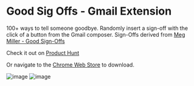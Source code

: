# Good Sig Offs - Gmail Extension

100+ ways to tell someone goodbye.
Randomly insert a sign-off with the click of a button from the Gmail composer.
Sign-Offs derived from [Meg Miller - Good Sign-Offs](https://www.are.na/meg-miller/good-sign-offs)

Check it out on [Product Hunt](https://www.producthunt.com/posts/good-sign-offs-gmail-extension)

Or navigate to the [Chrome Web Store](https://chrome.google.com/webstore/detail/good-sign-offs-gmail-exte/cjnofdlhmemkhpblcjfebeifobamahle?ref=producthunt) to download.

![image](https://ph-files.imgix.net/c345c057-add9-4b3e-ae85-8a927f780916?auto=format&auto=compress&codec=mozjpeg&cs=strip&w=608&h=380&fit=max&dpr=2)
![image](https://ph-files.imgix.net/2e89ac3f-a85e-4922-8d73-bbeeca5a6195?auto=format&auto=compress&codec=mozjpeg&cs=strip&w=608&h=380&fit=max&dpr=2)
